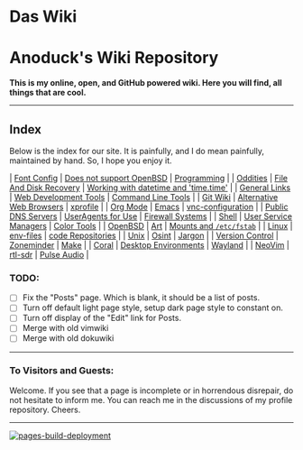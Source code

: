 # Das Wiki

# Anoduck's Wiki Repository

__This is my online, open, and GitHub powered wiki. Here you will find, all things that are cool.__

-----

## Index

Below is the index for our site. It is painfully, and I do mean painfully, maintained by hand. So, I hope you enjoy it.

| [Font Config](font_config)    | [Does not support OpenBSD](unsupported_for_OpenBSD) | [Programming](programming)                                      |
| [Oddities](oddities)          | [File And Disk Recovery](file_disk-recovery)        | [Working with datetime and 'time.time'](datetime_and_time.time) |
| [General Links](links)        | [Web Development Tools](web_dev_tools)              | [Command Line Tools](command_line_tools)                        |
| [Git Wiki](git-wiki-skeleton) | [Alternative Web Browsers](web_browsers)            | [xprofile](xprofile)                                            |
| [Org Mode](orgmode)           | [Emacs](emacs)                                      | [vnc-configuration](vnc)                                        |
| [Public DNS Servers](dns)     | [UserAgents for Use](useragent)                     | [Firewall Systems](firewall)                                    |
| [Shell](shell)                | [User Service Managers](service_managers)           | [Color Tools](color_tools)                                      |
| [OpenBSD](openbsd)            | [Art](art)                                          | [Mounts and `/etc/fstab`](mount_fstab)                          |
| [Linux](linux)                | [env-files](env-files)                              | [code Repositories](repos)                                      |
| [Unix](unix)                  | [Osint](osint)                                      | [Jargon](jargon)                                                |
| [Version Control](versioning) | [Zoneminder](zoneminder)                            | [Make](make)                                                    |
| [Coral](google-coral)         | [Desktop Environments](Desktops)                    | [Wayland](wayland)                                              |
| [NeoVim](nvim)                | [rtl-sdr](rtl-sdr)                                  | [Pulse Audio](pulse)                                            |

### TODO:

- [ ] Fix the "Posts" page. Which is blank, it should be a list of posts.
- [ ] Turn off default light page style, setup dark page style to constant on.
- [ ] Turn off display of the "Edit" link for Posts.
- [ ] Merge with old vimwiki
- [ ] Merge with old dokuwiki

-----

### To Visitors and Guests:

Welcome. If you see that a page is incomplete or in horrendous disrepair, do not hesitate to inform me. You
can reach me in the discussions of my profile repository. Cheers.

-----

[![pages-build-deployment](https://github.com/anoduck/wiki/actions/workflows/pages/pages-build-deployment/badge.svg)](https://github.com/anoduck/wiki/actions/workflows/pages/pages-build-deployment)
